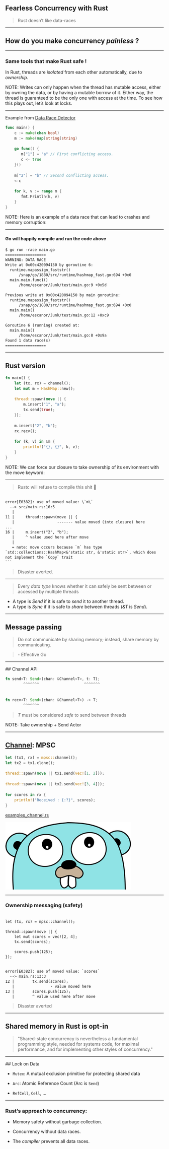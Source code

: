 ## Fearless Concurrency with Rust

> Rust doesn’t like data-races

---

## How do you make concurrency _painless_ ?

---

### Same tools that make Rust safe !

In Rust, threads are _isolated_ from each other automatically, due to _ownership_.

NOTE:
Writes can only happen when the thread has mutable access, either by owning the data, or by having a mutable borrow of it.
Either way, the thread is guaranteed to be the only one with access at the time. To see how this plays out, let’s look at locks.

---

Example from [Data Race Detector](https://golang.org/doc/articles/race_detector.html)

``` go
func main() {
    c := make(chan bool)
    m := make(map[string]string)

    go func() {
       m["1"] = "a" // First conflicting access.
       c <- true
    }()

    m["2"] = "b" // Second conflicting access.
    <-c

    for k, v := range m {
       fmt.Println(k, v)
    }
}
```

NOTE:
Here is an example of a data race that can lead to crashes and memory corruption:

---

#### Go will happily compile and run the code above

```
$ go run -race main.go
==================
WARNING: DATA RACE
Write at 0x00c420094150 by goroutine 6:
  runtime.mapassign_faststr()
      /snap/go/1880/src/runtime/hashmap_fast.go:694 +0x0
  main.main.func1()
      /home/escanor/Junk/test/main.go:9 +0x5d

Previous write at 0x00c420094150 by main goroutine:
  runtime.mapassign_faststr()
      /snap/go/1880/src/runtime/hashmap_fast.go:694 +0x0
  main.main()
      /home/escanor/Junk/test/main.go:12 +0xc9

Goroutine 6 (running) created at:
  main.main()
      /home/escanor/Junk/test/main.go:8 +0x9a
Found 1 data race(s)
==================
```

---

## Rust version

```rust
fn main() {
    let (tx, rx) = channel();
    let mut m = HashMap::new();

    thread::spawn(move || {
        m.insert("1", "a");
        tx.send(true);
    });

    m.insert("2", "b");
    rx.recv();

    for (k, v) in &m {
        println!("{}, {}", k, v);
    }
}
```

NOTE:
We can force our closure to take ownership of its environment with the move keyword:

---

> Rustc will refuse to compile this shit 🎉

<pre><code data-trim data-noescape class=""> 
error[E0382]: use of moved value: \`m\`
  --> src/main.rs:16:5
   |
11 |     thread::spawn(move || {
   |                   ------- <span class="fragment highlight-mark">value moved (into closure) here</span>
...
16 |     m.insert("2", "b");
   |     ^ <span class="fragment highlight-mark">value used here after move</span>
   |
   = note: move occurs because `m` has type `std::collections::HashMap<&'static str, &'static str>`, which does not implement the `Copy` trait
```
</code></pre>

> Disaster averted.

---

> Every _data type_ knows whether it can safely be sent between or accessed by multiple threads

- A type is _Send_ if it is safe to _send_ it to another thread.
- A type is _Sync_ if it is safe to _share_ between threads (_&T_ is _Send_).

---

## Message passing

> Do not communicate by sharing memory; instead, share memory by communicating.

> \- Effective Go

---

## Channel API

```rust
fn send<T: Send>(chan: &Channel<T>, t: T);
        ^^^^^^^                    ^^^^^^^


fn recv<T: Send>(chan: &Channel<T>) -> T;
        ^^^^^^^
```

> _T_ must be considered _safe_ to send between threads

NOTE:
Take ownership + Send
Actor

---

## [Channel](https://doc.rust-lang.org/std/sync/mpsc/fn.channel.html): MPSC

```rust
let (tx1, rx) = mpsc::channel();
let tx2 = tx1.clone();

thread::spawn(move || tx1.send(vec![1, 2]));

thread::spawn(move || tx2.send(vec![3, 4]));

for scores in rx {
    println!("Received : {:?}", scores);
}
```

[examples_channel.rs](https://github.com/loganmzz/rust-presentation-introduction/blob/master/examples/src/bin/examples_channel.rs)

![go_die](assets/img/gopher_ahah.png)
<!-- .element class="fragment fade-up" -->

<!-- .element style="margin-top: 30px" -->

---

### Ownership messaging (safety)

<pre><code data-trim data-noescape class="rust">
let (tx, rx) = mpsc::channel();

thread::spawn(move || {
    let mut scores = vec![2, 4];
    tx.send(scores);

    <span class="fragment highlight-mark">scores.push(125);</span>
});
</code></pre>

<pre><code data-trim data-noescape class="rust"> 
error[E0382]: use of moved value: `scores`
  --> main.rs:13:3
12 | 		tx.send(scores);
   | 		        <span class="fragment highlight-mark">- value moved here</span>
13 | 		scores.push(125);
   | 		<span class="fragment highlight-mark">^ value used here after move</span>
</code></pre>
<!-- .element class="fragment" -->

> Disaster averted <!-- .element class="fragment" -->

---

## Shared memory in Rust is opt-in

> "Shared-state concurrency is nevertheless a fundamental programming style, needed for systems code, for maximal performance, and for implementing other styles of concurrency."

---

## Lock on Data

- `Mutex`: A mutual exclusion primitive for protecting shared data

- `Arc`: Atomic Reference Count (Arc is `Send`)

- `RefCell`, `Cell`, ...

---

### Rust’s approach to concurrency:

- Memory safety without garbage collection.

- Concurrency without data races.

- The _compiler_ prevents all data races.